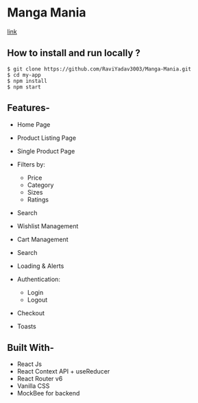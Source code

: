 
# Manga Mania

[link](https://mangaa-maniaa.netlify.app/wishlist)


## How to install and run locally ?
```
$ git clone https://github.com/RaviYadav3003/Manga-Mania.git
$ cd my-app
$ npm install
$ npm start
```


## **Features-**

- Home Page
- Product Listing Page
- Single Product Page
- Filters by:
  - Price
  - Category
  - Sizes
  - Ratings
- Search
- Wishlist Management
- Cart Management
- Search
- Loading & Alerts
- Authentication:


  - Login
  - Logout

- Checkout
- Toasts

## **Built With-**

- React Js
- React Context API + useReducer
- React Router v6
- Vanilla CSS
- MockBee for backend

